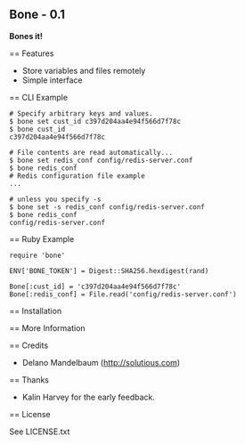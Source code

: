 ## Bone - 0.1 ##

**Bones it!**

== Features

* Store variables and files remotely
* Simple interface

== CLI Example
    
    # Specify arbitrary keys and values. 
    $ bone set cust_id c397d204aa4e94f566d7f78c
    $ bone cust_id
    c397d204aa4e94f566d7f78c
    
    # File contents are read automatically...
    $ bone set redis_conf config/redis-server.conf
    $ bone redis_conf 
    # Redis configuration file example
    ...
    
    # unless you specify -s
    $ bone set -s redis_conf config/redis-server.conf
    $ bone redis_conf
    config/redis-server.conf
    
    
== Ruby Example

    require 'bone'
    
    ENV['BONE_TOKEN'] = Digest::SHA256.hexdigest(rand)
    
    Bone[:cust_id] = 'c397d204aa4e94f566d7f78c'
    Bone[:redis_conf] = File.read('config/redis-server.conf')
    
    
== Installation


== More Information


== Credits

* Delano Mandelbaum (http://solutious.com)


== Thanks 

* Kalin Harvey for the early feedback. 


== License

See LICENSE.txt